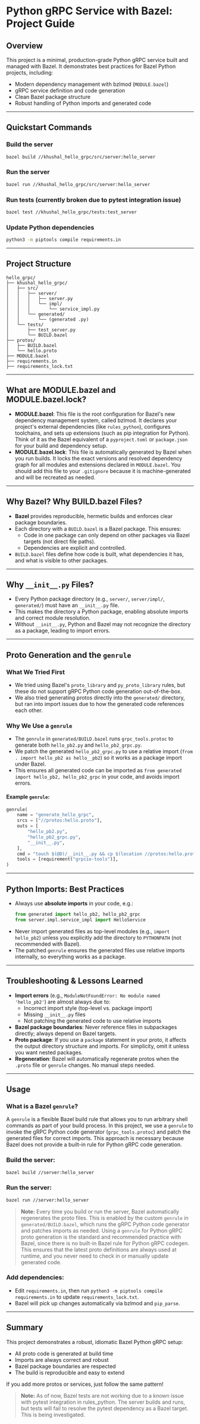 # Python gRPC Service with Bazel: Project Guide

## Overview
This project is a minimal, production-grade Python gRPC service built and managed with Bazel. It demonstrates best practices for Bazel Python projects, including:
- Modern dependency management with bzlmod (`MODULE.bazel`)
- gRPC service definition and code generation
- Clean Bazel package structure
- Robust handling of Python imports and generated code

---

## Quickstart Commands

### Build the server
```sh
bazel build //khushal_hello_grpc/src/server:hello_server
```

### Run the server
```sh
bazel run //khushal_hello_grpc/src/server:hello_server
```

### Run tests (currently broken due to pytest integration issue)
```sh
bazel test //khushal_hello_grpc/tests:test_server
```

### Update Python dependencies
```sh
python3 -m piptools compile requirements.in
```

---

## Project Structure
```
hello_grpc/
├── khushal_hello_grpc/
│   ├── src/
│   │   ├── server/
│   │   │   ├── server.py
│   │   │   └── impl/
│   │   │       └── service_impl.py
│   │   └── generated/
│   │       └── (generated .py)
│   └── tests/
│       ├── test_server.py
│       └── BUILD.bazel
├── protos/
│   ├── BUILD.bazel
│   └── hello.proto
├── MODULE.bazel
├── requirements.in
├── requirements_lock.txt
```

---

## What are MODULE.bazel and MODULE.bazel.lock?
- **MODULE.bazel**: This file is the root configuration for Bazel's new dependency management system, called bzlmod. It declares your project's external dependencies (like `rules_python`), configures toolchains, and sets up extensions (such as pip integration for Python). Think of it as the Bazel equivalent of a `pyproject.toml` or `package.json` for your build and dependency setup.
- **MODULE.bazel.lock**: This file is automatically generated by Bazel when you run builds. It locks the exact versions and resolved dependency graph for all modules and extensions declared in `MODULE.bazel`. You should add this file to your `.gitignore` because it is machine-generated and will be recreated as needed.

---

## Why Bazel? Why BUILD.bazel Files?
- **Bazel** provides reproducible, hermetic builds and enforces clear package boundaries.
- Each directory with a `BUILD.bazel` is a Bazel package. This ensures:
  - Code in one package can only depend on other packages via Bazel targets (not direct file paths).
  - Dependencies are explicit and controlled.
- `BUILD.bazel` files define how code is built, what dependencies it has, and what is visible to other packages.

---

## Why `__init__.py` Files?
- Every Python package directory (e.g., `server/`, `server/impl/`, `generated/`) must have an `__init__.py` file.
- This makes the directory a Python package, enabling absolute imports and correct module resolution.
- Without `__init__.py`, Python and Bazel may not recognize the directory as a package, leading to import errors.

---

## Proto Generation and the `genrule`
### What We Tried First
- We tried using Bazel's `proto_library` and `py_proto_library` rules, but these do not support gRPC Python code generation out-of-the-box.
- We also tried generating protos directly into the `generated/` directory, but ran into import issues due to how the generated code references each other.

### Why We Use a `genrule`
- The `genrule` in `generated/BUILD.bazel` runs `grpc_tools.protoc` to generate both `hello_pb2.py` and `hello_pb2_grpc.py`.
- We patch the generated `hello_pb2_grpc.py` to use a relative import (`from . import hello_pb2 as hello__pb2`) so it works as a package import under Bazel.
- This ensures all generated code can be imported as `from generated import hello_pb2, hello_pb2_grpc` in your code, and avoids import errors.

#### Example `genrule`:
```python
genrule(
    name = "generate_hello_grpc",
    srcs = ["//protos:hello.proto"],
    outs = [
        "hello_pb2.py",
        "hello_pb2_grpc.py",
        "__init__.py",
    ],
    cmd = "touch $(@D)/__init__.py && cp $(location //protos:hello.proto) $(@D)/hello.proto && cd $(@D) && python3 -m grpc_tools.protoc -I. --python_out=. --grpc_python_out=. hello.proto && sed -i '' 's/import hello_pb2 as hello__pb2/from . import hello_pb2 as hello__pb2/' hello_pb2_grpc.py",
    tools = [requirement("grpcio-tools")],
)
```

---

## Python Imports: Best Practices
- Always use **absolute imports** in your code, e.g.:
  ```python
  from generated import hello_pb2, hello_pb2_grpc
  from server.impl.service_impl import HelloService
  ```
- Never import generated files as top-level modules (e.g., `import hello_pb2`) unless you explicitly add the directory to `PYTHONPATH` (not recommended with Bazel).
- The patched `genrule` ensures the generated files use relative imports internally, so everything works as a package.

---

## Troubleshooting & Lessons Learned
- **Import errors** (e.g., `ModuleNotFoundError: No module named 'hello_pb2'`) are almost always due to:
  - Incorrect import style (top-level vs. package import)
  - Missing `__init__.py` files
  - Not patching the generated code to use relative imports
- **Bazel package boundaries**: Never reference files in subpackages directly; always depend on Bazel targets.
- **Proto package**: If you use a `package` statement in your proto, it affects the output directory structure and imports. For simplicity, omit it unless you want nested packages.
- **Regeneration**: Bazel will automatically regenerate protos when the `.proto` file or `genrule` changes. No manual steps needed.

---

## Usage

### What is a Bazel `genrule`?
A `genrule` is a flexible Bazel build rule that allows you to run arbitrary shell commands as part of your build process. In this project, we use a `genrule` to invoke the gRPC Python code generator (`grpc_tools.protoc`) and patch the generated files for correct imports. This approach is necessary because Bazel does not provide a built-in rule for Python gRPC code generation.

### Build the server:
```sh
bazel build //server:hello_server
```

### Run the server:
```sh
bazel run //server:hello_server
```

> **Note:** Every time you build or run the server, Bazel automatically regenerates the proto files. This is enabled by the custom `genrule` in `generated/BUILD.bazel`, which runs the gRPC Python code generator and patches imports as needed. Using a `genrule` for Python gRPC proto generation is the standard and recommended practice with Bazel, since there is no built-in Bazel rule for Python gRPC codegen. This ensures that the latest proto definitions are always used at runtime, and you never need to check in or manually update generated code.

### Add dependencies:
- Edit `requirements.in`, then run `python3 -m piptools compile requirements.in` to update `requirements_lock.txt`.
- Bazel will pick up changes automatically via bzlmod and `pip_parse`.

---

## Summary
This project demonstrates a robust, idiomatic Bazel Python gRPC setup:
- All proto code is generated at build time
- Imports are always correct and robust
- Bazel package boundaries are respected
- The build is reproducible and easy to extend

If you add more protos or services, just follow the same pattern!

> **Note:** As of now, Bazel tests are not working due to a known issue with pytest integration in rules_python. The server builds and runs, but tests will fail to resolve the pytest dependency as a Bazel target. This is being investigated. 